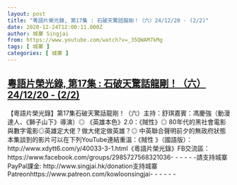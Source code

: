 ```yaml
---
layout: post
title: "粵語片榮光錄, 第17集 : 石破天驚話龍剛！（六）24/12/20 - (2/2)"
date: 2020-12-24T12:00:11.000Z
author: 城寨 Singjai
from: https://www.youtube.com/watch?v=_35QWAM7kMg
tags: [ 城寨 ]
categories: [ 城寨 ]
---
```

<!--1608811211000-->
[粵語片榮光錄, 第17集 : 石破天驚話龍剛！（六）24/12/20 - (2/2)](https://www.youtube.com/watch?v=_35QWAM7kMg)
------

<div>
【粵語片榮光錄】第17集石破天驚話龍剛！（六）主持：舒琪嘉賓：馮慶強（動漫達人、《獅子山下》導演）◎ 《英雄本色》2.0：《賊性》◎ 80年代的黑社會電影與數字電影◎英雄定大佬？做大佬定做英雄？◎ 中英聯合聲明前夕的無政府狀態本集談到的影片可以在下列YouTube連結重溫：《賊性 》（國語版）：http://www.xdytt6.com/y/40033-3-1.html《粵語片榮光錄》FB交流區：https://www.facebook.com/groups/2985727568321036- - - - - -請支持城寨PayPal課金: http://www.singjai.hk/donation支持城寨Patreonhttps://www.patreon.com/kowloonsingjai- - - - - -
</div>
